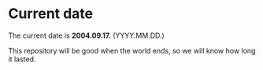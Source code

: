 # Current date

The current date is **2004.09.17.** (YYYY.MM.DD.)

This repository will be good when the world ends, so we will know how long it lasted.